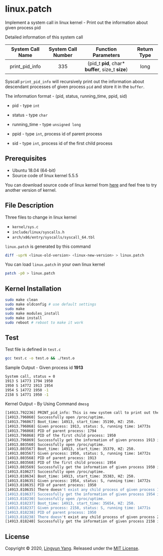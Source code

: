 # linux.patch

Implement a system call in linux kernel - Print out the information about given process pid



Detailed information of this system call

| System Call Name | System Call Number |                Function Parameters                 | Return Type |
| :--------------: | :----------------: | :------------------------------------------------: | :---------: |
|  print_pid_info  |        335         | (pid_t **pid**, char* **buffer**, size_t **size**) |    long     |

Syscall ``print_pid_info`` will recursively print out the information about descendant processes of given process ``pid`` and store it in the ``buffer``.

The information format - (pid, status, running_time, ppid, sid)

- pid - type ``int`` 
- status - type ``char``
- running_time - type ``unsigned long``

- ppid - type ``int``, process id of parent process
- sid - type ``int``, process id of the first child process



## Prerequisites

- Ubuntu 18.04 (64-bit)
- Source code of linux kernel 5.5.5

You can download source code of linux kernel from [here](https://cdn.kernel.org/pub/linux/kernel/v5.x/linux-5.5.5.tar.xz) and feel free to try another version of kernel.



## File Description

Three files to change in linux kernel

- ``kernel/sys.c``
- ``include/linux/syscalls.h``
- ``arch/x86/entry/syscalls/syscall_64.tbl``



``linux.patch`` is generated by this command

```bash
diff -uprN <linux-old-version> <linux-new-version> > linux.patch
```



You can load ``linux.patch`` in your own linux kernel

```bash
patch -p0 > linux.patch
```



## Kernel Installation

```bash
sudo make clean
sudo make oldconfig # use default settings
sudo make
sudo make modules_install
sudo make install
sudo reboot # reboot to make it work
```



## Test

Test file is defined in ``test.c``

```bash
gcc test.c -o test.o && ./test.o
```



Sample Output - Given process id **1913**

```bash
System call, status = 0
1913 S 14773 1794 1950
1950 S 14772 1913 1954
1954 S 14772 1950 -1
2158 S 14771 1950 -1
```



Kernel Output - By Using Command ``dmesg``

```bash
[14913.792236] PRINT_pid_info: This is new system call to print out the information about descendant processes of given process 1913.
[14913.796060] Successfully open /proc/uptime.
[14913.796067] Boot_time: 14913, start_time: 35190, HZ: 250.
[14913.796068] Given process: 1913, status: S, running time: 14773s
[14913.796068] PID of parent process: 1794
[14913.796068] PID of the first child process: 1950
[14913.796069] Successfully get the information of given process 1913 in buffer.
[14913.803560] Successfully open /proc/uptime.
[14913.803567] Boot_time: 14913, start_time: 35379, HZ: 250.
[14913.803567] Given process: 1950, status: S, running time: 14772s
[14913.803568] PID of parent process: 1913
[14913.803568] PID of the first child process: 1954
[14913.803569] Successfully get the information of given process 1950 in buffer.
[14913.810627] Successfully open /proc/uptime.
[14913.810634] Boot_time: 14913, start_time: 35383, HZ: 250.
[14913.810635] Given process: 1954, status: S, running time: 14772s
[14913.810635] PID of parent process: 1950
[14913.810635] There doesn't exist any child process of given process 1954.
[14913.810637] Successfully get the information of given process 1954 in buffer.
[14913.818230] Successfully open /proc/uptime.
[14913.818237] Boot_time: 14913, start_time: 35654, HZ: 250.
[14913.818237] Given process: 2158, status: S, running time: 14771s
[14913.818238] PID of parent process: 1950
[14913.818238] There doesn't exist any child process of given process 2158.
[14913.818240] Successfully get the information of given process 2158 in buffer.
```



## License

Copyright © 2020, [Lingyun Yang](https://github.com/mental2008). Released under the [MIT License](https://github.com/mental2008/linux.patch/blob/master/LICENSE).
